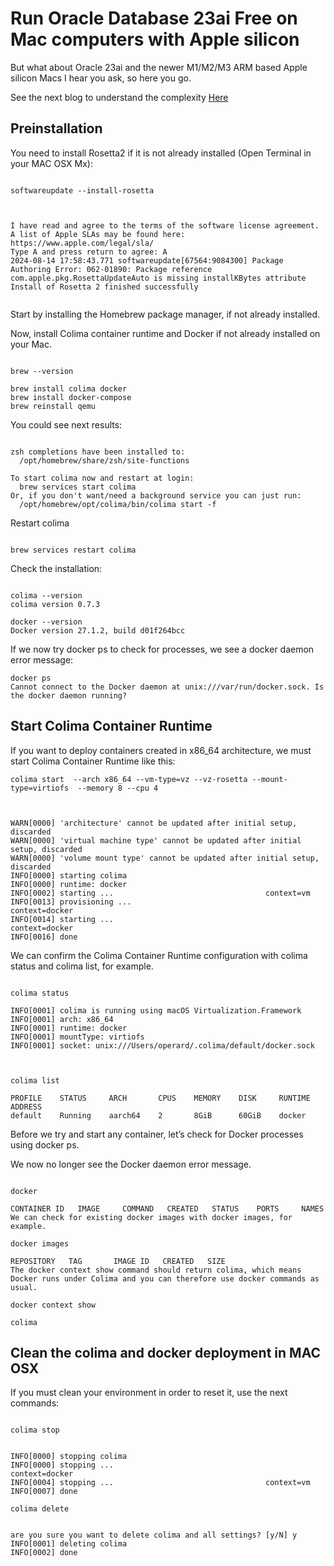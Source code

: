 # Run Oracle Database 23ai Free on Mac computers with Apple silicon


But what about Oracle 23ai and the newer M1/M2/M3 ARM based Apple silicon Macs I hear you ask, so here you go.


See the next blog to understand the complexity [Here](https://ronekins.com/2024/07/02/run-oracle-database-23ai-free-on-mac-computers-with-apple-silicon/)


## Preinstallation

You need to install Rosetta2 if it is not already installed (Open Terminal in your MAC OSX Mx):

```Code

softwareupdate --install-rosetta



I have read and agree to the terms of the software license agreement. A list of Apple SLAs may be found here: https://www.apple.com/legal/sla/
Type A and press return to agree: A
2024-08-14 17:58:43.771 softwareupdate[67564:9084300] Package Authoring Error: 062-01890: Package reference com.apple.pkg.RosettaUpdateAuto is missing installKBytes attribute
Install of Rosetta 2 finished successfully


```

Start by installing the Homebrew package manager, if not already installed.

Now, install Colima container runtime and Docker if not already installed on your Mac.

```Code

brew --version

brew install colima docker
brew install docker-compose
brew reinstall qemu
```

You could see next results:

```Code

zsh completions have been installed to:
  /opt/homebrew/share/zsh/site-functions

To start colima now and restart at login:
  brew services start colima
Or, if you don't want/need a background service you can just run:
  /opt/homebrew/opt/colima/bin/colima start -f

```

Restart colima

```Code

brew services restart colima

```


Check the installation:

```Code

colima --version
colima version 0.7.3

docker --version
Docker version 27.1.2, build d01f264bcc
```


If we now try docker ps to check for processes, we see a docker daemon error message:

```Code
docker ps
Cannot connect to the Docker daemon at unix:///var/run/docker.sock. Is the docker daemon running?
```


## Start Colima Container Runtime

If you want to deploy containers created in x86_64 architecture, we must start Colima Container Runtime like this: 

```Code
colima start  --arch x86_64 --vm-type=vz --vz-rosetta --mount-type=virtiofs  --memory 8 --cpu 4



WARN[0000] 'architecture' cannot be updated after initial setup, discarded 
WARN[0000] 'virtual machine type' cannot be updated after initial setup, discarded 
WARN[0000] 'volume mount type' cannot be updated after initial setup, discarded 
INFO[0000] starting colima                              
INFO[0000] runtime: docker                              
INFO[0002] starting ...                                  context=vm
INFO[0013] provisioning ...                              context=docker
INFO[0014] starting ...                                  context=docker
INFO[0016] done                                         

```

We can confirm the Colima Container Runtime configuration with colima status and colima list, for example.

```Code

colima status

INFO[0001] colima is running using macOS Virtualization.Framework 
INFO[0001] arch: x86_64                                 
INFO[0001] runtime: docker                              
INFO[0001] mountType: virtiofs                          
INFO[0001] socket: unix:///Users/operard/.colima/default/docker.sock 



colima list

PROFILE    STATUS     ARCH       CPUS    MEMORY    DISK     RUNTIME    ADDRESS
default    Running    aarch64    2       8GiB      60GiB    docker     

```

Before we try and start any container, let’s check for Docker processes using docker ps.

We now no longer see the Docker daemon error message.

```Code

docker

CONTAINER ID   IMAGE     COMMAND   CREATED   STATUS    PORTS     NAMES
We can check for existing docker images with docker images, for example.

docker images

REPOSITORY   TAG       IMAGE ID   CREATED   SIZE
The docker context show command should return colima, which means Docker runs under Colima and you can therefore use docker commands as usual.

docker context show

colima
```


## Clean the colima and docker deployment in MAC OSX

If you must clean your environment in order to reset it, use the next commands:

```Code

colima stop


INFO[0000] stopping colima                              
INFO[0000] stopping ...                                  context=docker
INFO[0004] stopping ...                                  context=vm
INFO[0007] done                                         

colima delete


are you sure you want to delete colima and all settings? [y/N] y
INFO[0001] deleting colima                              
INFO[0002] done                                         

```



